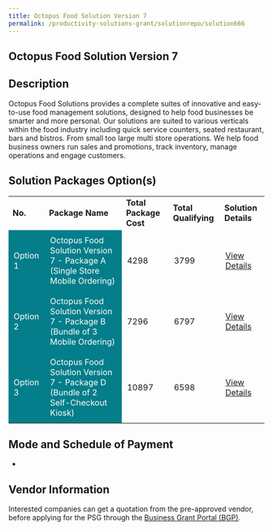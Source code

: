 ```yaml
---
title: Octopus Food Solution Version 7
permalink: /productivity-solutions-grant/solutionrepo/solution666
---
```


## Octopus Food Solution Version 7

## Description

Octopus Food Solutions provides a complete suites of innovative and easy-to-use food management solutions, designed to help food businesses be smarter and more personal. Our solutions are suited to various verticals within the food industry including quick service counters, seated restaurant, bars and bistros. From small too large multi store operations. We help food business owners run sales and promotions, track inventory, manage operations and engage customers.


## Solution Packages Option(s)

<table>
<tr>
<td><b>No.</b></td>
<td><b>Package Name</b></td>
<td><b>Total Package Cost</b></td>
<td><b>Total Qualifying</b></td>
<td><b>Solution Details</b></td>
</tr>
<tr>
<td style='padding: 10px; background-color: #037E8A; color: #FFFFFF;'>Option 1</td>
<td style='padding: 10px; background-color: #037E8A; color: #FFFFFF;'>Octopus Food Solution Version 7 - Package A (Single Store Mobile Ordering)</td>
<td style='padding: 10px;'>4298</td>
<td style='padding: 10px;'>3799</td>
<td style='padding: 10px;'><a href='https://www.gobusiness.gov.sg/images/psg/Octopus_Retail_Management_20200080_Annex_3_20200625144838_Part_1.pdf' target='_blank'>View Details</a></td>
</tr>
<tr>
<td style='padding: 10px; background-color: #037E8A; color: #FFFFFF;'>Option 2</td>
<td style='padding: 10px; background-color: #037E8A; color: #FFFFFF;'>Octopus Food Solution Version 7 - Package B (Bundle of 3 Mobile Ordering)</td>
<td style='padding: 10px;'>7296</td>
<td style='padding: 10px;'>6797</td>
<td style='padding: 10px;'><a href='https://www.gobusiness.gov.sg/images/psg/Octopus_Retail_Management_20200080_Annex_3_20200625144838_Part_2.pdf' target='_blank'>View Details</a></td>
</tr>
<tr>
<td style='padding: 10px; background-color: #037E8A; color: #FFFFFF;'>Option 3</td>
<td style='padding: 10px; background-color: #037E8A; color: #FFFFFF;'>Octopus Food Solution Version 7 - Package D (Bundle of 2 Self-Checkout Kiosk)</td>
<td style='padding: 10px;'>10897</td>
<td style='padding: 10px;'>6598</td>
<td style='padding: 10px;'><a href='https://www.gobusiness.gov.sg/images/psg/Octopus_Retail_Management_20200080_Annex_3_20200625144838_Part_4.pdf' target='_blank'>View Details</a></td>
</tr>
</table>

## Mode and Schedule of Payment

 - 

## Vendor Information

 

Interested companies can get a quotation from the pre-approved vendor, before applying for the PSG through the <a href='https://www.businessgrants.gov.sg/' target='_blank' rel='noopener'>Business Grant Portal (BGP)</a>.

<script src="/jquery/resize-tables.js"></script>
